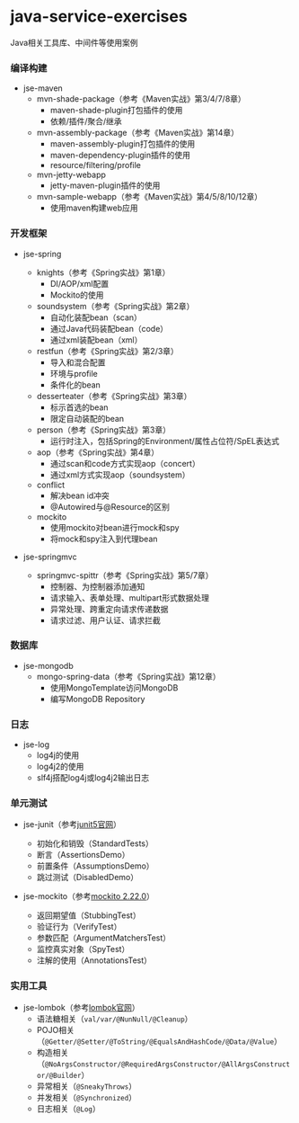 # java-service-exercises

Java相关工具库、中间件等使用案例

### 编译构建

* jse-maven
  * mvn-shade-package（参考《Maven实战》第3/4/7/8章）
    * maven-shade-plugin打包插件的使用
    * 依赖/插件/聚合/继承
  * mvn-assembly-package（参考《Maven实战》第14章）
    * maven-assembly-plugin打包插件的使用
    * maven-dependency-plugin插件的使用
    * resource/filtering/profile
  * mvn-jetty-webapp
    * jetty-maven-plugin插件的使用
  * mvn-sample-webapp（参考《Maven实战》第4/5/8/10/12章）
    * 使用maven构建web应用
    
### 开发框架

* jse-spring
  * knights（参考《Spring实战》第1章）
    * DI/AOP/xml配置
    * Mockito的使用
  * soundsystem（参考《Spring实战》第2章）
    * 自动化装配bean（scan）
    * 通过Java代码装配bean（code）
    * 通过xml装配bean（xml）
  * restfun（参考《Spring实战》第2/3章）
    * 导入和混合配置
    * 环境与profile
    * 条件化的bean
  * desserteater（参考《Spring实战》第3章）
    * 标示首选的bean
    * 限定自动装配的bean
  * person（参考《Spring实战》第3章）
    * 运行时注入，包括Spring的Environment/属性占位符/SpEL表达式
  * aop（参考《Spring实战》第4章）
    * 通过scan和code方式实现aop（concert）
    * 通过xml方式实现aop（soundsystem）
  * conflict
    * 解决bean id冲突
    * @Autowired与@Resource的区别
  * mockito
    * 使用mockito对bean进行mock和spy
    * 将mock和spy注入到代理bean
      
* jse-springmvc
  * springmvc-spittr（参考《Spring实战》第5/7章）
    * 控制器、为控制器添加通知
    * 请求输入、表单处理、multipart形式数据处理
    * 异常处理、跨重定向请求传递数据
    * 请求过滤、用户认证、请求拦截
     
### 数据库

* jse-mongodb
  * mongo-spring-data（参考《Spring实战》第12章）
    * 使用MongoTemplate访问MongoDB
    * 编写MongoDB Repository
        
### 日志

* jse-log
  * log4j的使用
  * log4j2的使用
  * slf4j搭配log4j或log4j2输出日志
  
### 单元测试

* jse-junit（参考[junit5官网](https://junit.org/junit5/docs/current/user-guide/#writing-tests)）
  * 初始化和销毁（StandardTests）
  * 断言（AssertionsDemo）
  * 前置条件（AssumptionsDemo）
  * 跳过测试（DisabledDemo）
  
* jse-mockito（参考[mockito 2.22.0](https://static.javadoc.io/org.mockito/mockito-core/2.22.0/org/mockito/Mockito.html)）
  * 返回期望值（StubbingTest）
  * 验证行为（VerifyTest）
  * 参数匹配（ArgumentMatchersTest）
  * 监控真实对象（SpyTest）
  * 注解的使用（AnnotationsTest）

### 实用工具

* jse-lombok（参考[lombok官网](https://www.projectlombok.org/features/all)）
  * 语法糖相关（`val/var/@NunNull/@Cleanup`）
  * POJO相关（`@Getter/@Setter/@ToString/@EqualsAndHashCode/@Data/@Value`）
  * 构造相关（`@NoArgsConstructor/@RequiredArgsConstructor/@AllArgsConstructor/@Builder`）
  * 异常相关（`@SneakyThrows`）
  * 并发相关（`@Synchronized`）
  * 日志相关（`@Log`）
